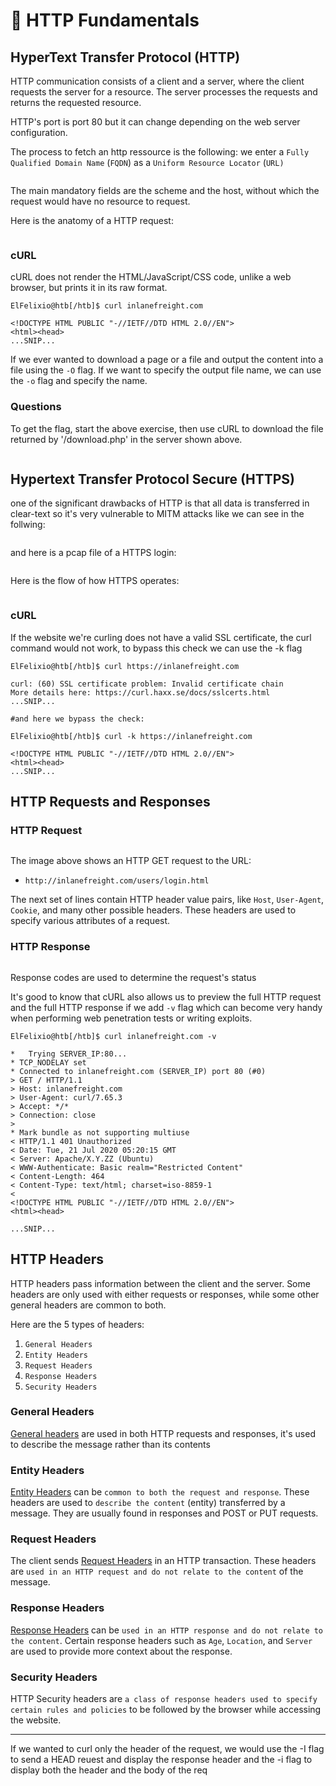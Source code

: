 # 🐻 HTTP Fundamentals

## HyperText Transfer Protocol (HTTP)

HTTP communication consists of a client and a server, where the client requests the server for a resource. The server processes the requests and returns the requested resource.

HTTP's port is port 80 but it can change depending on the web server configuration.

The process to fetch an http ressource is the following: we enter a `Fully Qualified Domain Name` (`FQDN`) as a `Uniform Resource Locator` (`URL)`

<figure><img src="../../../.gitbook/assets/image (1) (1) (1) (1) (1) (1).png" alt=""><figcaption></figcaption></figure>

The main mandatory fields are the scheme and the host, without which the request would have no resource to request.

Here is the anatomy of a HTTP request:

<figure><img src="../../../.gitbook/assets/image (1) (1) (1) (1) (1) (1) (1).png" alt=""><figcaption></figcaption></figure>

### cURL

cURL does not render the HTML/JavaScript/CSS code, unlike a web browser, but prints it in its raw format.

```
ElFelixio@htb[/htb]$ curl inlanefreight.com

<!DOCTYPE HTML PUBLIC "-//IETF//DTD HTML 2.0//EN">
<html><head>
...SNIP...
```

If we ever wanted to download a page or a file and output the content into a file using the `-O` flag. If we want to specify the output file name, we can use the `-o` flag and specify the name.

### **Questions**

To get the flag, start the above exercise, then use cURL to download the file returned by '/download.php' in the server shown above.

<figure><img src="../../../.gitbook/assets/image (2) (1) (1) (1) (1) (1).png" alt=""><figcaption></figcaption></figure>

## Hypertext Transfer Protocol Secure (HTTPS)

one of the significant drawbacks of HTTP is that all data is transferred in clear-text so it's very vulnerable to MITM attacks like we can see in the follwing:

<figure><img src="../../../.gitbook/assets/image (3) (1) (1) (1) (1).png" alt=""><figcaption></figcaption></figure>

and here is a pcap file of a HTTPS login:

<figure><img src="../../../.gitbook/assets/image (4) (1) (1) (1) (1).png" alt=""><figcaption></figcaption></figure>

Here is the flow of how HTTPS operates:

<figure><img src="../../../.gitbook/assets/image (5) (1) (1) (1) (1).png" alt=""><figcaption></figcaption></figure>

### cURL

If the website we're curling does not have a valid SSL certificate, the curl command would not work, to bypass this check we can use the -k flag

```
ElFelixio@htb[/htb]$ curl https://inlanefreight.com

curl: (60) SSL certificate problem: Invalid certificate chain
More details here: https://curl.haxx.se/docs/sslcerts.html
...SNIP...

#and here we bypass the check:

ElFelixio@htb[/htb]$ curl -k https://inlanefreight.com

<!DOCTYPE HTML PUBLIC "-//IETF//DTD HTML 2.0//EN">
<html><head>
...SNIP...
```

## HTTP Requests and Responses

### HTTP Request

<figure><img src="../../../.gitbook/assets/image (6) (1) (1) (1) (1).png" alt=""><figcaption></figcaption></figure>

The image above shows an HTTP GET request to the URL:

* `http://inlanefreight.com/users/login.html`

The next set of lines contain HTTP header value pairs, like `Host`, `User-Agent`, `Cookie`, and many other possible headers. These headers are used to specify various attributes of a request.

### HTTP Response

<figure><img src="../../../.gitbook/assets/image (7) (1) (1) (1) (1).png" alt=""><figcaption></figcaption></figure>

Response codes are used to determine the request's status

It's good to know that cURL also allows us to preview the full HTTP request and the full HTTP response if we add `-v` flag  which can become very handy when performing web penetration tests or writing exploits.

```
ElFelixio@htb[/htb]$ curl inlanefreight.com -v

*   Trying SERVER_IP:80...
* TCP_NODELAY set
* Connected to inlanefreight.com (SERVER_IP) port 80 (#0)
> GET / HTTP/1.1
> Host: inlanefreight.com
> User-Agent: curl/7.65.3
> Accept: */*
> Connection: close
> 
* Mark bundle as not supporting multiuse
< HTTP/1.1 401 Unauthorized
< Date: Tue, 21 Jul 2020 05:20:15 GMT
< Server: Apache/X.Y.ZZ (Ubuntu)
< WWW-Authenticate: Basic realm="Restricted Content"
< Content-Length: 464
< Content-Type: text/html; charset=iso-8859-1
< 
<!DOCTYPE HTML PUBLIC "-//IETF//DTD HTML 2.0//EN">
<html><head>

...SNIP...
```

## HTTP Headers

HTTP headers pass information between the client and the server. Some headers are only used with either requests or responses, while some other general headers are common to both.

Here are the 5 types of headers:

1. `General Headers`
2. `Entity Headers`
3. `Request Headers`
4. `Response Headers`
5. `Security Headers`

### General Headers

[General headers](https://www.w3.org/Protocols/rfc2616/rfc2616-sec4.html) are used in both HTTP requests and responses, it's used to describe the message rather than its contents

### Entity Headers

[Entity Headers](https://www.w3.org/Protocols/rfc2616/rfc2616-sec7.html) can be `common to both the request and response`. These headers are used to `describe the content` (entity) transferred by a message. They are usually found in responses and POST or PUT requests.

### Request Headers

The client sends [Request Headers](https://tools.ietf.org/html/rfc2616) in an HTTP transaction. These headers are `used in an HTTP request and do not relate to the content` of the message.

### Response Headers

[Response Headers](https://tools.ietf.org/html/rfc7231#section-6) can be `used in an HTTP response and do not relate to the content`. Certain response headers such as `Age`, `Location`, and `Server` are used to provide more context about the response.

### Security Headers

HTTP Security headers are `a class of response headers used to specify certain rules and policies` to be followed by the browser while accessing the website.

***

If we wanted to curl only the header of the request, we would use the -I flag to send a HEAD reuest and display the response header and the -i flag to display both the header and the body of the req
